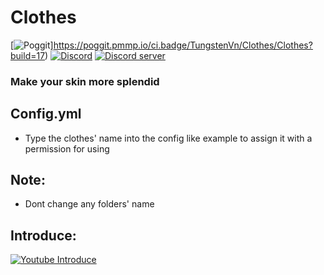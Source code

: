 # Clothes
[![Poggit](https://poggit.pmmp.io/ci.badge/TungstenVn/Clothes/Clothes?build=17)]https://poggit.pmmp.io/ci.badge/TungstenVn/Clothes/Clothes?build=17)
[![Discord](https://img.shields.io/badge/chat-on%20discord-7289da.svg)](https://discord.gg/5CpFadd)
<a href="https://discord.gg/5CpFadd"><img src="https://discordapp.com/api/guilds/472786873492832256/embed.png" alt="Discord server"/></a>
### Make your skin more splendid 
## **Config.yml**
 - Type the clothes' name into the config like example to assign it with a permission for using
## **Note**:
 - Dont change any folders' name
## **Introduce**:
 [![Youtube Introduce](https://img.youtube.com/vi/ZGMaG80Wi3g/0.jpg)](https://www.youtube.com/watch?v=ZGMaG80Wi3g)
